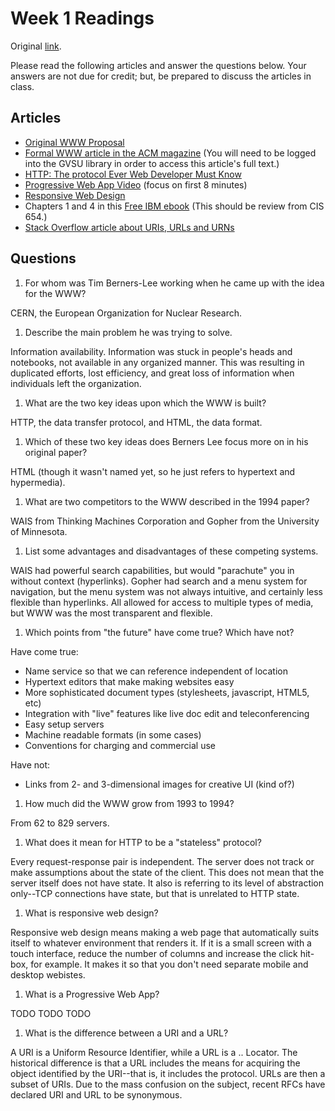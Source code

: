 
# Week 1 Readings
Original
[link](https://cis.gvsu.edu/~kurmasz/Teaching/Courses/W19/CIS658/Homework/week1_reading.html).

Please read the following articles and answer the questions below.
Your answers are not due for credit; but, be prepared to discuss the articles in class.

## Articles

- [Original WWW Proposal](https://www.w3.org/History/1989/proposal.html)
- [Formal WWW article in the ACM magazine](https://dl.acm.org/citation.cfm?doid=179606.179671)
(You will need to be logged into the GVSU library in order to access this article's full text.)
- [HTTP: The protocol Ever Web Developer Must Know](https://code.tutsplus.com/tutorials/http-the-protocol-every-web-developer-must-know-part-1--net-31177)
- [Progressive Web App Video](https://developers.google.com/web/progressive-web-apps/)
(focus on first 8 minutes)
- [Responsive Web Design](https://alistapart.com/article/responsive-web-design)
- Chapters 1 and 4 in this [Free IBM ebook](http://www.redbooks.ibm.com/pubs/pdfs/redbooks/gg243376.pdf)
(This should be review from CIS 654.)
- [Stack Overflow article about URIs, URLs and
  URNs](https://stackoverflow.com/questions/176264/what-is-the-difference-between-a-uri-a-url-and-a-urn)

## Questions

1. For whom was Tim Berners-Lee working when he came up with the idea for the WWW?

CERN, the European Organization for Nuclear Research.

1. Describe the main problem he was trying to solve.

Information availability. Information was stuck in people's heads and notebooks, not available in
any organized manner. This was resulting in duplicated efforts, lost efficiency, and great loss of
information when individuals left the organization.

1. What are the two key ideas upon which the WWW is built?

HTTP, the data transfer protocol, and HTML, the data format.

1. Which of these two key ideas does Berners Lee focus more on in his original paper?

HTML (though it wasn't named yet, so he just refers to hypertext and hypermedia).

1. What are two competitors to the WWW described in the 1994 paper?

WAIS from Thinking Machines Corporation and Gopher from the University of Minnesota.

1. List some advantages and disadvantages of these competing systems.

WAIS had powerful search capabilities, but would "parachute" you in without context (hyperlinks).
Gopher had search and a menu system for navigation, but the menu system was not always intuitive,
and certainly less flexible than hyperlinks. All allowed for access to multiple types of media, but
WWW was the most transparent and flexible.

1. Which points from "the future" have come true? Which have not?

Have come true:
- Name service so that we can reference independent of location
- Hypertext editors that make making websites easy
- More sophisticated document types (stylesheets, javascript, HTML5, etc)
- Integration with "live" features like live doc edit and teleconferencing
- Easy setup servers
- Machine readable formats (in some cases)
- Conventions for charging and commercial use

Have not:
- Links from 2- and 3-dimensional images for creative UI (kind of?)

1. How much did the WWW grow from 1993 to 1994?

From 62 to 829 servers.

1. What does it mean for HTTP to be a "stateless" protocol?

Every request-response pair is independent. The server does not track or make assumptions about the
state of the client. This does not mean that the server itself does not have state. It also is
referring to its level of abstraction only--TCP connections have state, but that is unrelated to
HTTP state.

1. What is responsive web design?

Responsive web design means making a web page that automatically suits itself to whatever
environment that renders it. If it is a small screen with a touch interface, reduce the number of
columns and increase the click hit-box, for example. It makes it so that you don't need separate
mobile and desktop webistes.

1. What is a Progressive Web App?

TODO TODO TODO

1. What is the difference between a URI and a URL?

A URI is a Uniform Resource Identifier, while a URL is a .. Locator. The historical difference is
that a URL includes the means for acquiring the object identified by the URI--that is, it includes
the protocol. URLs are then a subset of URIs. Due to the mass confusion on the subject, recent RFCs
have declared URI and URL to be synonymous.
